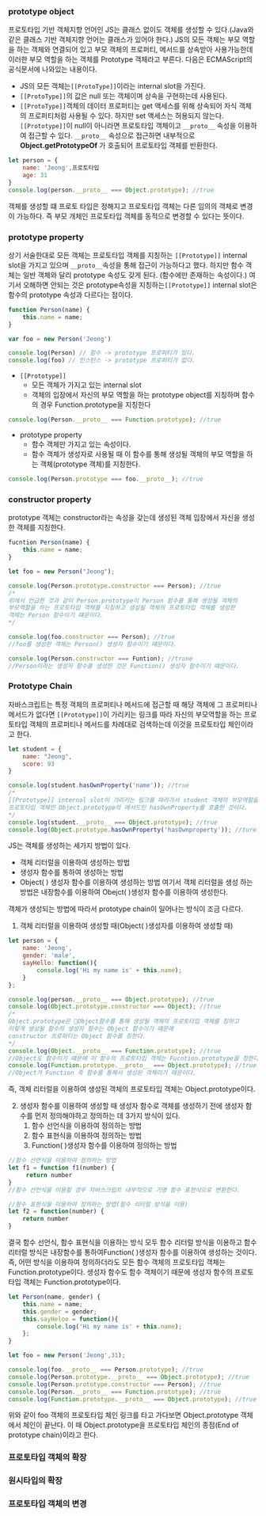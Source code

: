 <br/>

### prototype object
프로토타입 기반 객체지향 언어인 JS는 클래스 없이도 객체를 생성할 수 있다.(Java와 같은 클래스 기반 객체지향 언어는 클래스가 있어야 한다.)
JS의 모든 객체는 부모 역할을 하는 객체와 연결되어 있고 부모 객체의 프로퍼티, 메서드를 상속받아 사용가능한데 이러한 부모 역할을 하는 객체를 Prototype 객체라고 부른다.
다음은 ECMAScript의 공식문서에 나와있는 내용이다.
- JS의 모든 객체는`[[ProtoType]]`이라는 internal slot을 가진다.
- `[[ProtoType]]`의 값은 null 또는 객체이며 상속을 구현하는데 사용된다.
- `[[ProtoType]]`객체의 데이터 프로퍼티는 get 액세스를 위해 상속되어 자식 객체의 프로퍼티처럼 사용될 수 있다. 하지만 set 액세스는 허용되지 않는다.
`[[Prototype]]`이 null이 아니라면 프로토타입 객체이고 `__proto__` 속성을 이용하여 접근할 수 있다.
`__proto__` 속성으로 접근하면 내부적으로 **Object.getPrototypeOf** 가 호출되어 프로토타입 객체를 반환한다.
```js
let person = {
	name: 'Jeong',프로토타입
	age: 31
}
console.log(person.__proto__ === Object.prototype); //true
```
객체를 생성할 떄 프로토 타입은 정해지고 프로토타입 객체는 다른 임의의 객체로 변경이 가능하다. 즉 부모 개체인 프로토타입 객체를 동적으로 변경할 수 있다는 뜻이다.
<br/>

### prototype property
상기 서술한대로 모든 객체는 프로토타입 객체를 지칭하는 `[[Prototype]]` internal slot을 가지고 있으며 `__proto__`속성을 통해 접근이 가능하다고 했다.
하지만 함수 객체는 일반 객체와 달리 prototype 속성도 갖게 된다. (함수에만 존재하는 속성이다.)
여기서 오해하면 안되는 것은 prototype속성을 지칭하는`[[Prototype]]` internal slot은 함수의 prototype 속성과 다르다는 점이다.
```js
function Person(name) {
	this.name = name;
}

var foo = new Person('Jeong')

console.log(Person) // 함수 -> prototype 프로퍼티가 있다.
console.log(foo) // 인스턴스 -> prototype 프로퍼티가 없다.
```
	
- `[[Prototype]]`
	- 모든 객체가 가지고 있는 internal slot
	- 객체의 입장에서 자신의 부모 역할을 하는 prototype object를 지칭하며 함수의 경우 Function.prototype을 지칭한다
```js
console.log(Person.__proto__ === Function.prototype); //true
```
- prototype property
	- 함수 객체만 가지고 있는 속성이다.
	- 함수 객체가 생성자로 사용될 때 이 함수를 통해 생성될 객체의 부모 역할을 하는 객체(prototype 객체)를 지칭한다.
```js
console.log(Person.prototype === foo.__proto__); //true
```

### constructor property
prototype 객체는 constructor라는 속성을 갖는데 생성된 객체 입장에서 자신을 생성한 객체를 지칭한다.
```js
fucntion Person(name) {
	this.name = name;
}

let foo = new Person("Jeong");

console.log(Person.prototype.constructor === Person); //true
/*
위에서 언급한 것과 같이 Person.prototype이 Person 함수를 통해 생성될 객체의 
부모역할을 하는 프로토타입 객체를 지칭하고 생성될 객체의 프로토타입 객체를 생성한 
객체는 Person 함수이기 떄문이다.
*/

console.log(foo.constructor === Person); //true
//foo를 생성한 객체는 Person() 생성자 함수이기 떄문이다.

console.log(Person.constructor === Funtion); //trune
//Person이라는 생성자 함수를 생성한 것은 Function() 생성자 함수이기 떄문이다.
```

### Prototype Chain
자바스크립트는 특정 객체의 프로퍼티나 메서드에 접근할 때 해당 객체에 그 프로퍼티나 메서드가 없다면 `[[Prototype]]`이 가리키는 링크를 따라 자신의 부모역할을 하는 프로토타입 객체의 프로퍼티나 메서드를 차례대로 검색하는데 이것을 프로토타입 체인이라고 한다.
```js
let student = {
	name: "Jeong",
	score: 93
}

console.log(student.hasOwnProperty('name')); //true
/*
[[Prototype]] internal slot이 가리키는 링크를 따라가서 student 객체의 부모역할을 하는
프로토타입 객체인 Object.prototype의 메서드인 hasOwnProperty를 호출한 것이다.
*/
console.log(student.__proto__ === Object.prototype); //true
console.log(Object.prototype.hasOwnProperty('hasOwnproperty')); //ture
```


JS는 객체를 생성하는 세가지 방법이 있다.
 - 객체 리터럴을 이용하여 생성하는 방법
 - 생성자 함수를 통하여 생성하는 방법
 - Object( ) 생성자 함수를 이용하여 생성하는 방법
여기서 객체 리터럴을 생성 하는 방법은  내장함수를 이용하여 Obejct( )생성자 함수를 이용하여 생성한다.

객체가 생성되는 방법에 따라서 prototype chain이 일어나는 방식이 조금 다르다.
1. 객체 리터럴을 이용하여 생성할 때(Object( )생성자를 이용하여 생성할 때)
```js
let person = {
	name: 'Jeong',
	gender: 'male',
	sayHello: function(){
		console.log('Hi my name is' + this.name);
	}
};

console.log(person.__proto__ === Object.prototype); //true
console.log(Object.prototype.constructor === Object); //true
/*
Object.prototype은 Object함수를 통해 생성될 객체의 프로토타입 객체를 칭하고
이렇게 생성될 함수의 생성자 함수는 Object 함수이기 떄문에
constructor 프로퍼티는 Object 함수를 칭한다.
*/
console.log(Object.__proto__ === Function.prototype); //true
//Object도 함수이기 떄문에 이 함수의 프로토타입 객체는 Fucntion.prototype을 칭한다.
console.log(Function.prototype.__proto__ === Object.prototype); //true
//Object가 Function 즉 함수를 통해서 생성된 객체이기 때문이다.
```
즉, 객체 리터럴을 이용하여 생성된 객체의 프로토타입 객체는 Object.prototype이다.

2. 생성자 함수를 이용하여 생성할 때
	생성자 함수로 객체를 생성하기 전에 생성자 함수를 먼저 정의해야하고 정의하는 데 3가지 방식이 있다.
	1.  함수 선언식을 이용하여 정의하는 방법
	2.  함수 표현식을 이용하여 정의하는 방법
	3.  Function( )생성자 함수를 이용하여 정의하는 방법
```js
//함수 선언식을 이용하여 정의하는 방법
let f1 = function f1(number) {
	 return number
}
//함수 선언식을 이용할 경우 자바스크립트 내부적으로 기명 함수 표현식으로 변환한다.
```

```js 
//함수 표현식을 이용하여 정의하는 방법(함수 리터럴 방식을 이용)
let f2 = function(number) {
	return number
}
```
결국 함수 선언식, 함수 표현식을 이용하는 방식 모두 함수 리터럴 방식을 이용하고 함수 리터럴 방식은 내장함수를 통하여Function( )생성자 함수를 이용하여 생성하는 것이다. 즉, 어떤 방식을 이용하여 정의하더라도 모든 함수 객체의 프로토타입 객체는 Function.prototype이다. 생성자 함수도 함수 객체이기 때문에 생성자 함수의 프로토타입 객체는 Function.prototype이다.
```js
let Person(name, gender) {
	this.name = name;
	this.gender = gender;
	this.sayHeloo = function(){
		console.log('Hi my name is' + this.name);
	};
}

let foo = new Person('Jeong',31);

console.log(foo.__proto__ === Person.prototype); //true
console.log(Person.prototype.__proto__ === Object.prototype); //true
console.log(Person.prototype.constructor === Person); //true
console.log(Person.__proto__ === Function.prototype); //true
console.log(Function.prototype.__proto__ === Object.prototype); //true
```
위와 같이 foo 객체의 프로토타입 체인 링크를 타고 가다보면 Object.prototype 객체에서 체인이 끝난다. 이 때
Object.prototype을 프로토타입 체인의 종점(End of prototype chain)이라고 한다.

### 프로토타입 객체의 확장

### 원시타입의 확장

### 프로토타입 객체의 변경